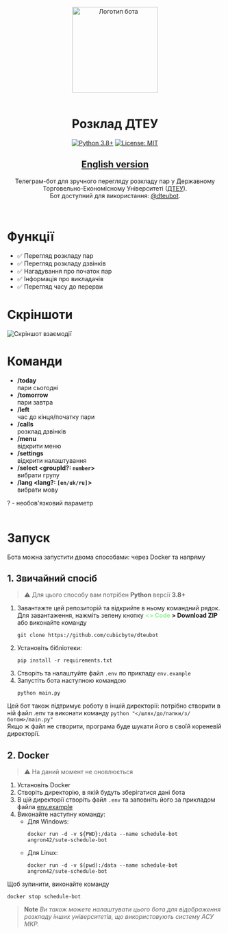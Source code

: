 <div align="center">

<img src="https://user-images.githubusercontent.com/81159301/193612153-e085ffb7-230b-413c-a7b2-c450536cd397.png" alt="Логотип бота" width="200"><br><br>

# Розклад ДТЕУ
[![Python 3.8+](https://img.shields.io/badge/python-3.8+-blue.svg)](https://www.python.org/downloads)
[![License: MIT](https://img.shields.io/badge/License-MIT-yellow.svg)](LICENSE)
## [English version](README.md)

Телеграм-бот для зручного перегляду розкладу пар у Державному Торговельно-Економісному Університеті ([ДТЕУ](https://knute.edu.ua)).<br>
Бот доступний для використання: [@dteubot](https://t.me/dteubot).

</div><br>


# Функції

- ✅ Перегляд розкладу пар
- ✅ Перегляд розкладу дзвінків
- ✅ Нагадування про початок пар
- ✅ Інформація про викладачів
- ✅ Перегляд часу до перерви


# Скріншоти

![Скріншот взаємодії](https://github.com/cubicbyte/dteubot/assets/81159301/554f4df6-9812-4a65-b06e-9a6fd47df889)


# Команди

* **/today**<br>
    пари сьогодні
* **/tomorrow**<br>
    пари завтра
* **/left**<br>
    час до кінця/початку пари
* **/calls**<br>
    розклад дзвінків
* **/menu**<br>
    відкрити меню
* **/settings**<br>
    відкрити налаштування
* **/select \<groupId?: `number`\>**<br>
    вибрати групу
* **/lang \<lang?: `[en/uk/ru]`\>**<br>
    вибрати мову

? - необов'язковий параметр
<br><br>



# Запуск
Бота можна запустити двома способами: через Docker та напряму

## 1. Звичайний спосіб

> :warning: Для цього способу вам потрібен **Python** версії **3.8+**

1. Завантажте цей репозиторій та відкрийте в ньому командний рядок.<br>
   Для завантаження, нажміть зелену кнопку **<span style="color: lightgreen;"><> Code</span> > Download ZIP**<br>
   або виконайте команду
   ```shell
   git clone https://github.com/cubicbyte/dteubot
   ```
2. Установіть бібліотеки:
   ```shell
   pip install -r requirements.txt
   ```
3. Створіть та налаштуйте файл `.env` по прикладу `env.example`
4. Запустіть бота наступною командою
   ```shell
   python main.py
   ```

Цей бот також підтримує роботу в іншій директорії: потрібно створити в ній файл .env та виконати команду `python "</шлях/до/папки/з/ботом>/main.py"`<br>
Якщо ж файл не створити, програма буде шукати його в своїй кореневій директорії.

## 2. Docker

> :warning: На даний момент не оновлюється

1. Установіть Docker
2. Створіть директорію, в якій будуть зберігатися дані бота
3. В цій директорії створіть файл `.env` та заповніть його за прикладом файла [env.example](env.example)
4. Виконайте наступну команду:
    - Для Windows:
        ```shell
        docker run -d -v ${PWD}:/data --name schedule-bot angron42/sute-schedule-bot
        ```
    - Для Linux:
        ```shell
        docker run -d -v $(pwd):/data --name schedule-bot angron42/sute-schedule-bot
        ```

Щоб зупинити, виконайте команду
```shell
docker stop schedule-bot
```


> **Note** *Ви також можете налаштувати цього бота для відображення розкладу інших університетів, що використовують систему АСУ МКР.*<br>
